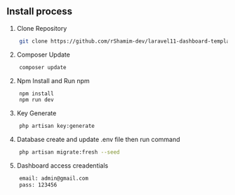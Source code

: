 ## Install process

1. Clone Repository

```bash
    git clone https://github.com/rShamim-dev/laravel11-dashboard-template.git && cd laravel11-dashboard-template
```

2. Composer Update

```bash
    composer update
```

2. Npm Install and Run npm

```bash
    npm install
    npm run dev
```

3. Key Generate

```bash
    php artisan key:generate
```

4. Database create and update .env file then run command

```bash
    php artisan migrate:fresh --seed
```

5. Dashboard access creadentials

```bash
    email: admin@gmail.com
    pass: 123456
```
